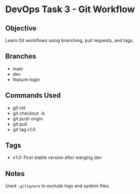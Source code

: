 # DevOps Task 3 - Git Workflow

## Objective
Learn Git workflows using branching, pull requests, and tags.

## Branches
- main
- dev
- feature-login

## Commands Used
- git init
- git checkout -b
- git push origin
- git pull
- git tag v1.0

## Tags
- v1.0: First stable version after merging dev

## Notes
Used `.gitignore` to exclude logs and system files.
